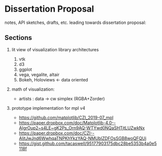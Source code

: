# Dissertation Proposal
notes, API sketches, drafts, etc. leading towards dissertation proposal:

## Sections
1. lit view of visualization library architectures
	1. vtk
	3. d3
	4. ggplot
	4. vega, vegalite, altair
	5. Bokeh, Holoviews <- data oriented
2. math of visualization:
	*  artists : data -> cw simplex (RGBA+Zorder)

3. prototype implementation for mpl v4 
	* https://github.com/matplotlib/CZI_2019-07_mpl
	* https://paper.dropbox.com/doc/Matplotlib-4.0--AlgrOup2~s4LE~gK2Ps_Orn9AQ-WTYwd0NQaSHTjtLUZwkNx
	* https://paper.dropbox.com/doc/CZI--AljtJwJnd6WwhqaTNPKhYkzYAQ-NMUblZDFOsSGB8woQFQUj
	* https://gist.github.com/tacaswell/95177903175dbc28be5353b4a0e5118f
	
